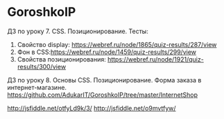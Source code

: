 # GoroshkoIP



ДЗ по уроку 7. CSS. Позиционирование.
Тесты:
1) Свойство display:  https://webref.ru/node/1865/quiz-results/287/view
2) Фон в CSS:https://webref.ru/node/1459/quiz-results/299/view  
3) Свойства позиционирования: https://webref.ru/node/1921/quiz-results/300/view


ДЗ по уроку 8. Основы CSS. Позиционирование.
Форма заказа в интернет-магазине.
https://github.com/AdukarIT/GoroshkoIP/tree/master/InternetShop


http://jsfiddle.net/otfyLd9k/3/
http://jsfiddle.net/o9mvtfyw/
